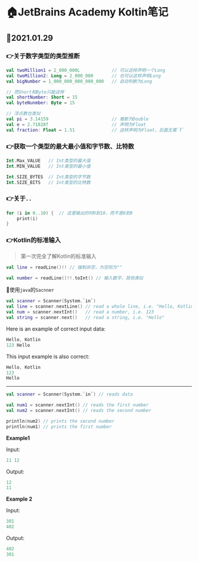 # :house:JetBrains Academy Koltin笔记

## :calendar:2021.01.29

### :point_right:关于数字类型的类型推断

```kotlin
val twoMillion1 = 2_000_000L			// 可以这样声明一个Long
val twoMillion2: Long = 2_000_000		// 也可以这样声明Long
val bigNumber = 1_000_000_000_000_000 	// 自动判断为Long

// 而Short和Byte只能这样
val shortNumber: Short = 15
val byteNunmber: Byte = 15

// 浮点数也类似
val pi = 3.14159						// 推断为Double
val e = 2.71828f						// 声明为Float
val fraction: Float = 1.51   			// 这样声明为Float，后面无需`f`
```



### :point_right:获取一个类型的最大最小值和字节数、比特数

```kotlin
Int.Max_VALUE	// Int类型的最大值
Int.MIN_VALUE	// Int类型的最小值

Int.SIZE_BYTES	// Int类型的字节数
Int.SIZE_BITS	// Int类型的比特数
```



### :point_right:关于`..`

```kotlin
for (i in 0..10) {	// 这里输出的时0到10，而不是0到9
    print(i)
}
```



### :point_right:Kotlin的标准输入

> 第一次完全了解Kotlin的标准输入

```kotlin
val line = readLine()!!	// 强制非空，为空则为""

val number = readLine()!!.toInt() // 输入数字，其他类似
```

:thinking:使用`java`的`Sacnner`

```kotlin
val scanner = Scanner(System.`in`)
val line = scanner.nextLine() // read a whole line, i.e. "Hello, Kotlin"
val num = scanner.nextInt()   // read a number, i.e. 123
val string = scanner.next()   // read a string, i.e. "Hello"
```

Here is an example of correct input data:

```java
Hello, Kotlin
123 Hello
```

This input example is also correct:

```java
Hello, Kotlin
123
Hello
```

---

```kotlin
val scanner = Scanner(System.`in`) // reads data

val num1 = scanner.nextInt() // reads the first number
val num2 = scanner.nextInt() // reads the second number

println(num2) // prints the second number
println(num1) // prints the first number
```

**Example1**

Input:

```java
11 12
```

Output:

```java
12
11
```

**Example 2**

Input:

```java
301
402
```

Output:

```java
402
301
```




